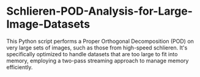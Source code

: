 # Schlieren-POD-Analysis-for-Large-Image-Datasets
This Python script performs a Proper Orthogonal Decomposition (POD) on very large sets of images, such as those from high-speed schlieren. It's specifically optimized to handle datasets that are too large to fit into memory, employing a two-pass streaming approach to manage memory efficiently.
